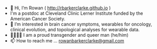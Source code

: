 - 👋 Hi, I’m Rowan ( http://rbarkerclarke.github.io )
- I'm a postdoc at Cleveland Clinic Lerner Institute funded by the American Cancer Society. 
- 🌱 I’m interested in brain cancer symptoms, wearables for oncology, clinical evolution, and topological analyses for wearable data.
- 🏳️‍⚧️🏳️‍🌈 I am a proud transgender and queer man (he/him)
- 📫 How to reach me ... rowanbarkerclarke@gmail.com

<!---
rbarkerclarke/rbarkerclarke is a ✨ special ✨ repository because its `README.md` (this file) appears on your GitHub profile.
You can click the Preview link to take a look at your changes.
--->
